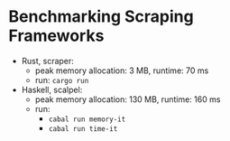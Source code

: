 # Benchmarking Scraping Frameworks

- Rust, scraper:
  - peak memory allocation: 3 MB, runtime: 70 ms
  - run: `cargo run`
- Haskell, scalpel:
  - peak memory allocation: 130 MB, runtime: 160 ms
  - run:
    - `cabal run memory-it`
    - `cabal run time-it`
